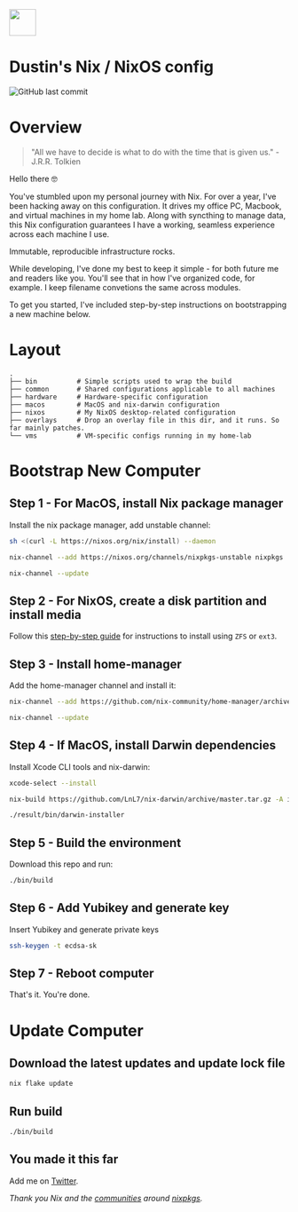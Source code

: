 <img src="https://user-images.githubusercontent.com/1292576/190241835-41469235-f65d-4d4b-9760-372cdff7a70f.png" width="48">

# Dustin's Nix / NixOS config
![GitHub last commit](https://img.shields.io/github/last-commit/dustinlyons/nixos-config?style=plastic)

# Overview
> "All we have to decide is what to do with the time that is given us." - J.R.R. Tolkien

Hello there 🤓

You've stumbled upon my personal journey with Nix. For over a year, I've been hacking away on this configuration. It drives my office PC, Macbook, and virtual machines in my home lab. Along with syncthing to manage data, this Nix configuration guarantees I have a working, seamless experience across each machine I use. 

Immutable, reproducible infrastructure rocks.

While developing, I've done my best to keep it simple - for both future me and readers like you. You'll see that in how I've organized code, for example. I keep filename convetions the same across modules. 

To get you started, I've included step-by-step instructions on bootstrapping a new machine below. 

# Layout

```
.
├── bin          # Simple scripts used to wrap the build
├── common       # Shared configurations applicable to all machines
├── hardware     # Hardware-specific configuration
├── macos        # MacOS and nix-darwin configuration
├── nixos        # My NixOS desktop-related configuration
├── overlays     # Drop an overlay file in this dir, and it runs. So far mainly patches.
└── vms          # VM-specific configs running in my home-lab
```

# Bootstrap New Computer

## Step 1 - For MacOS, install Nix package manager
Install the nix package manager, add unstable channel:
```sh
sh <(curl -L https://nixos.org/nix/install) --daemon
```
```sh
nix-channel --add https://nixos.org/channels/nixpkgs-unstable nixpkgs
```
```sh
nix-channel --update
```

## Step 2 - For NixOS, create a disk partition and install media
Follow this [step-by-step guide](https://github.com/dustinlyons/nixos-config/blob/main/vm/README.md) for instructions to install using `ZFS` or `ext3`.


## Step 3 - Install home-manager
Add the home-manager channel and install it:
```sh
nix-channel --add https://github.com/nix-community/home-manager/archive/master.tar.gz home-manager
```
```sh
nix-channel --update
```

## Step 4 - If MacOS, install Darwin dependencies
Install Xcode CLI tools and nix-darwin:
```sh
xcode-select --install
```
```sh
nix-build https://github.com/LnL7/nix-darwin/archive/master.tar.gz -A installer
```
```sh
./result/bin/darwin-installer
```

## Step 5 - Build the environment
Download this repo and run:
```sh
./bin/build
```

## Step 6 - Add Yubikey and generate key
Insert Yubikey and generate private keys
```sh
ssh-keygen -t ecdsa-sk
```

## Step 7 - Reboot computer
That's it. You're done.

# Update Computer

## Download the latest updates and update lock file
```sh
nix flake update
```
## Run  build
```sh
./bin/build
```

## You made it this far
Add me on [Twitter](https://twitter.com/dustinhlyons).

_Thank you Nix and the [communities](https://github.com/nix-community/emacs-overlay) around [nixpkgs](https://github.com/NixOS/nixpkgs)._
